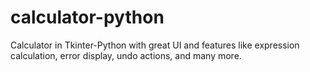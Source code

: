 # calculator-python
Calculator in Tkinter-Python with great UI and features like expression calculation, error display, undo actions, and many more.
